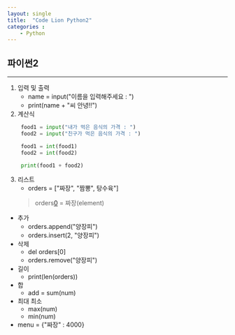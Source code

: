 ```yaml
---
layout: single
title:  "Code Lion Python2"
categories : 
    - Python
---
```

## 파이썬2

---

1. 입력 및 출력
    * name = input("이름을 입력해주세요 : ")
    * print(name + "씨 안녕!!")
2. 계산식
   ```python
    food1 = input("내가 먹은 음식의 가격 : ")
    food2 = input("친구가 먹은 음식의 가격 : ")

    food1 = int(food1)
    food2 = int(food2)

    print(food1 + food2)
   ```  
3. 리스트
   * orders = ["짜장", "짬뽕", 탕수육"]
    > orders[0](index) = 짜장(element)
    
* 추가   
    * orders.append("양장피")
    * orders.insert(2, "양장피")
* 삭제    
    * del orders[0]
    * orders.remove("양장피")   
* 길이
    * print(len(orders))
* 합
    * add = sum(num)
* 최대 최소
  * max(num)
  * min(num)    
* menu = {"짜장" : 4000}